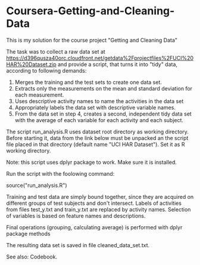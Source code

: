 # Coursera-Getting-and-Cleaning-Data
This is my solution for the course project "Getting and Cleaning Data"

The task was to collect a raw data set at https://d396qusza40orc.cloudfront.net/getdata%2Fprojectfiles%2FUCI%20HAR%20Dataset.zip
and provide a script, that turns it into "tidy" data, according to following demands:
1. Merges the training and the test sets to create one data set.
2. Extracts only the measurements on the mean and standard deviation for each measurement.
3. Uses descriptive activity names to name the activities in the data set
4. Appropriately labels the data set with descriptive variable names.
5. From the data set in step 4, creates a second, independent tidy data set with the average of each variable for each activity and each subject.

The script run_analysis.R uses dataset root directory as working directory. Before starting it, data from the link below must be unpacked an the script file placed in that directory (default name "UCI HAR Dataset"). Set it as R working directory.

Note: this script uses dplyr package to work. Make sure it is installed.

Run the script with the foolowing command:

source("run_analysis.R")

Training and test data are simply bound together, since they are acquired on different groups of test subjects and don't intersect.
Labels of activities from files test_y.txt and train_y.txt are replaced by activity names.
Selection of variables is based on feature names and descriptions.

Final operations (grouping, calculating average) is performed with dplyr package methods

The resulting data set is saved in file cleaned_data_set.txt.

See also: Codebook.
